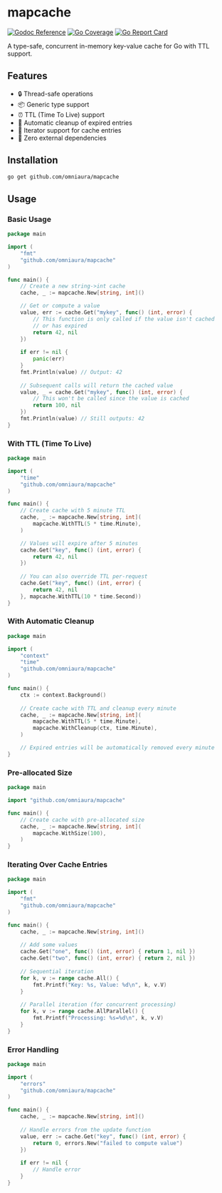 # mapcache

[![Godoc Reference](https://godoc.org/github.com/omniaura/mapcache?status.svg)](http://godoc.org/github.com/omniaura/mapcache)
[![Go Coverage](https://github.com/omniaura/mapcache/wiki/coverage.svg)](https://raw.githack.com/wiki/omniaura/mapcache/coverage.html)
[![Go Report Card](https://goreportcard.com/badge/github.com/omniaura/mapcache)](https://goreportcard.com/report/github.com/omniaura/mapcache)

A type-safe, concurrent in-memory key-value cache for Go with TTL support.

## Features

- 🔒 Thread-safe operations
- 📦 Generic type support
- ⏰ TTL (Time To Live) support
- 🧹 Automatic cleanup of expired entries
- 🔄 Iterator support for cache entries
- 💪 Zero external dependencies

## Installation

```bash
go get github.com/omniaura/mapcache
```

## Usage

### Basic Usage

```go
package main

import (
    "fmt"
    "github.com/omniaura/mapcache"
)

func main() {
    // Create a new string->int cache
    cache, _ := mapcache.New[string, int]()

    // Get or compute a value
    value, err := cache.Get("mykey", func() (int, error) {
        // This function is only called if the value isn't cached
        // or has expired
        return 42, nil
    })
    
    if err != nil {
        panic(err)
    }
    fmt.Println(value) // Output: 42
    
    // Subsequent calls will return the cached value
    value, _ = cache.Get("mykey", func() (int, error) {
        // This won't be called since the value is cached
        return 100, nil
    })
    fmt.Println(value) // Still outputs: 42
}
```

### With TTL (Time To Live)

```go
package main

import (
    "time"
    "github.com/omniaura/mapcache"
)

func main() {
    // Create cache with 5 minute TTL
    cache, _ := mapcache.New[string, int](
        mapcache.WithTTL(5 * time.Minute),
    )

    // Values will expire after 5 minutes
    cache.Get("key", func() (int, error) {
        return 42, nil
    })
    
    // You can also override TTL per-request
    cache.Get("key", func() (int, error) {
        return 42, nil
    }, mapcache.WithTTL(10 * time.Second))
}
```

### With Automatic Cleanup

```go
package main

import (
    "context"
    "time"
    "github.com/omniaura/mapcache"
)

func main() {
    ctx := context.Background()
    
    // Create cache with TTL and cleanup every minute
    cache, _ := mapcache.New[string, int](
        mapcache.WithTTL(5 * time.Minute),
        mapcache.WithCleanup(ctx, time.Minute),
    )

    // Expired entries will be automatically removed every minute
}
```

### Pre-allocated Size

```go
package main

import "github.com/omniaura/mapcache"

func main() {
    // Create cache with pre-allocated size
    cache, _ := mapcache.New[string, int](
        mapcache.WithSize(100),
    )
}
```

### Iterating Over Cache Entries

```go
package main

import (
    "fmt"
    "github.com/omniaura/mapcache"
)

func main() {
    cache, _ := mapcache.New[string, int]()
    
    // Add some values
    cache.Get("one", func() (int, error) { return 1, nil })
    cache.Get("two", func() (int, error) { return 2, nil })
    
    // Sequential iteration
    for k, v := range cache.All() {
        fmt.Printf("Key: %s, Value: %d\n", k, v.V)
    }
    
    // Parallel iteration (for concurrent processing)
    for k, v := range cache.AllParallel() {
        fmt.Printf("Processing: %s=%d\n", k, v.V)
    }
}
```

### Error Handling

```go
package main

import (
    "errors"
    "github.com/omniaura/mapcache"
)

func main() {
    cache, _ := mapcache.New[string, int]()
    
    // Handle errors from the update function
    value, err := cache.Get("key", func() (int, error) {
        return 0, errors.New("failed to compute value")
    })
    
    if err != nil {
        // Handle error
    }
}
```

